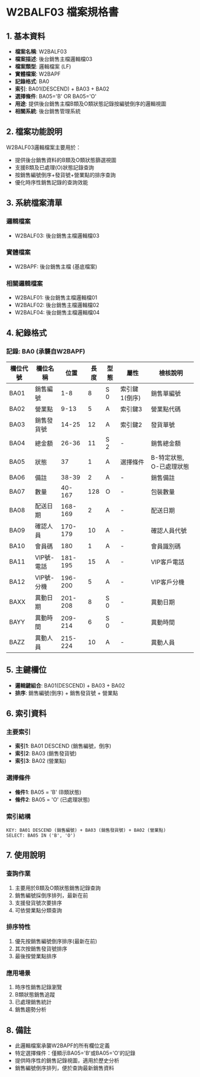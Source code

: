 # W2BALF03 檔案規格書

## 1. 基本資料
- **檔案名稱**: W2BALF03
- **檔案描述**: 後台銷售主檔邏輯檔03
- **檔案類型**: 邏輯檔案 (LF)
- **實體檔案**: W2BAPF
- **記錄格式**: BA0
- **索引**: BA01(DESCEND) + BA03 + BA02
- **選擇條件**: BA05='B' OR BA05='O'
- **用途**: 提供後台銷售主檔B類及O類狀態記錄按編號倒序的邏輯視圖
- **相關系統**: 後台銷售管理系統

## 2. 檔案功能說明
W2BALF03邏輯檔案主要用於：
- 提供後台銷售資料的B類及O類狀態篩選視圖
- 支援B類及已處理(O)狀態記錄查詢
- 按銷售編號倒序+發貨號+營業點的排序查詢
- 優化時序性銷售記錄的查詢效能

## 3. 系統檔案清單
### 邏輯檔案
- W2BALF03: 後台銷售主檔邏輯檔03

### 實體檔案
- W2BAPF: 後台銷售主檔 (基底檔案)

### 相關邏輯檔案
- W2BALF01: 後台銷售主檔邏輯檔01
- W2BALF02: 後台銷售主檔邏輯檔02
- W2BALF04: 後台銷售主檔邏輯檔04

## 4. 紀錄格式

### 記錄: BA0 (承襲自W2BAPF)
| 欄位代號 | 欄位名稱 | 位置 | 長度 | 型態 | 屬性 | 檢核說明 |
|----------|----------|------|------|------|------|----------|
| BA01 | 銷售編號 | 1-8 | 8 | S 0 | 索引鍵1(倒序) | 銷售單編號 |
| BA02 | 營業點 | 9-13 | 5 | A | 索引鍵3 | 營業點代碼 |
| BA03 | 銷售發貨號 | 14-25 | 12 | A | 索引鍵2 | 發貨單號 |
| BA04 | 總金額 | 26-36 | 11 | S 2 | - | 銷售總金額 |
| BA05 | 狀態 | 37 | 1 | A | 選擇條件 | B-特定狀態, O-已處理狀態 |
| BA06 | 備註 | 38-39 | 2 | A | - | 銷售備註 |
| BA07 | 數量 | 40-167 | 128 | O | - | 包裝數量 |
| BA08 | 配送日期 | 168-169 | 2 | A | - | 配送日期 |
| BA09 | 確認人員 | 170-179 | 10 | A | - | 確認人員代號 |
| BA10 | 會員碼 | 180 | 1 | A | - | 會員識別碼 |
| BA11 | VIP號-電話 | 181-195 | 15 | A | - | VIP客戶電話 |
| BA12 | VIP號-分機 | 196-200 | 5 | A | - | VIP客戶分機 |
| BAXX | 異動日期 | 201-208 | 8 | S 0 | - | 異動日期 |
| BAYY | 異動時間 | 209-214 | 6 | S 0 | - | 異動時間 |
| BAZZ | 異動人員 | 215-224 | 10 | A | - | 異動人員 |

## 5. 主鍵欄位
- **邏輯鍵組合**: BA01(DESCEND) + BA03 + BA02
- **排序**: 銷售編號(倒序) + 銷售發貨號 + 營業點

## 6. 索引資料
### 主要索引
- **索引1**: BA01 DESCEND (銷售編號，倒序)
- **索引2**: BA03 (銷售發貨號)
- **索引3**: BA02 (營業點)

### 選擇條件
- **條件1**: BA05 = 'B' (B類狀態)
- **條件2**: BA05 = 'O' (已處理狀態)

### 索引結構
```
KEY: BA01 DESCEND (銷售編號) + BA03 (銷售發貨號) + BA02 (營業點)
SELECT: BA05 IN ('B', 'O')
```

## 7. 使用說明
### 查詢作業
1. 主要用於B類及O類狀態銷售記錄查詢
2. 銷售編號採倒序排列，最新在前
3. 支援發貨號次要排序
4. 可依營業點分類查詢

### 排序特性
1. 優先按銷售編號倒序排序(最新在前)
2. 其次按銷售發貨號排序
3. 最後按營業點排序

### 應用場景
1. 時序性銷售記錄瀏覽
2. B類狀態銷售追蹤
3. 已處理銷售統計
4. 銷售趨勢分析

## 8. 備註
- 此邏輯檔案承襲W2BAPF的所有欄位定義
- 特定選擇條件：僅顯示BA05='B'或BA05='O'的記錄
- 提供時序性的銷售記錄視圖，適用於歷史分析
- 銷售編號倒序排列，便於查詢最新銷售資料 